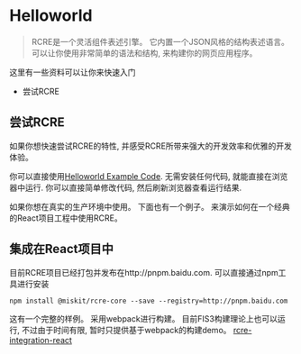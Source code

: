 # Helloworld

> RCRE是一个灵活组件表述引擎。 它内置一个JSON风格的结构表述语言。 可以让你使用非常简单的语法和结构, 来构建你的网页应用程序。



这里有一些资料可以让你来快速入门



+ 尝试RCRE



## 尝试RCRE

如果你想快速尝试RCRE的特性, 并感受RCRE所带来强大的开发效率和优雅的开发体验。 

你可以直接使用[Helloworld Example Code](http://icode.baidu.com/repo/baidu%2Fnative-ads%2Frcre-singleton-demo/files/master/tree/). 无需安装任何代码, 就能直接在浏览器中运行. 你可以直接简单修改代码, 然后刷新浏览器查看运行结果.

如果你想在真实的生产环境中使用。 下面也有一个例子。 来演示如何在一个经典的React项目工程中使用RCRE。



## 集成在React项目中

目前RCRE项目已经打包并发布在http://pnpm.baidu.com. 可以直接通过npm工具进行安装

```shell
npm install @miskit/rcre-core --save --registry=http://pnpm.baidu.com
```

这有一个完整的样例。 采用webpack进行构建。 目前FIS3构建理论上也可以运行, 不过由于时间有限, 暂时只提供基于webpack的构建demo。 
[rcre-integration-react](http://icode.baidu.com/repo/baidu%2Fnative-ads%2Frcre-integration-react/files/master/tree/)